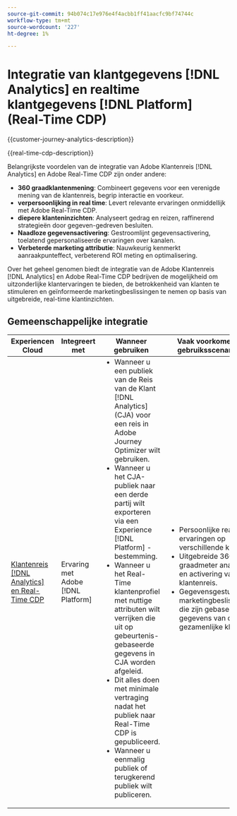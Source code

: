 ```yaml
---
source-git-commit: 94b074c17e976e4f4acbb1ff41aacfc9bf74744c
workflow-type: tm+mt
source-wordcount: '227'
ht-degree: 1%

---
```



# Integratie van klantgegevens [!DNL Analytics] en realtime klantgegevens [!DNL Platform] (Real-Time CDP)

{{customer-journey-analytics-description}}

{{real-time-cdp-description}}

Belangrijkste voordelen van de integratie van Adobe Klantenreis [!DNL Analytics] en Adobe Real-Time CDP zijn onder andere\:

+ **360 graadklantenmening**: Combineert gegevens voor een verenigde mening van de klantenreis, begrip interactie en voorkeur.
+ **verpersoonlijking in real time**: Levert relevante ervaringen onmiddellijk met Adobe Real-Time CDP.
+ **diepere klanteninzichten**: Analyseert gedrag en reizen, raffinerend strategieën door gegeven-gedreven besluiten.
+ **Naadloze gegevensactivering**: Gestroomlijnt gegevensactivering, toelatend gepersonaliseerde ervaringen over kanalen.
+ **Verbeterde marketing attributie**: Nauwkeurig kenmerkt aanraakpunteffect, verbeterend ROI meting en optimalisering.

Over het geheel genomen biedt de integratie van de Adobe Klantenreis [!DNL Analytics] en Adobe Real-Time CDP bedrijven de mogelijkheid om uitzonderlijke klantervaringen te bieden, de betrokkenheid van klanten te stimuleren en geïnformeerde marketingbeslissingen te nemen op basis van uitgebreide, real-time klantinzichten.

## Gemeenschappelijke integratie

<table>
    <thead>
        <tr>
            <th>Experiencen Cloud</th>
            <th>Integreert met</th>
            <th>Wanneer gebruiken</th>
            <th>Vaak voorkomende gebruiksscenario's</th>
        </tr>
    </thead>
    <tbody>
        <tr>
            <td><a href="https://experienceleague.adobe.com/docs/customer-journey-analytics-learn/tutorials/components/audiences/audience-publishing-for-cja.html" target="_blank" rel="noreferrer">Klantenreis [!DNL Analytics] en Real-Time CDP</a></td>
            <td>Ervaring met Adobe [!DNL Platform]</td>
            <td>
                <ul style="margin-top: 0;">
                    <li>Wanneer u een publiek van de Reis van de Klant [!DNL Analytics] (CJA) voor een reis in Adobe Journey Optimizer wilt gebruiken.</li>
                    <li>Wanneer u het CJA-publiek naar een derde partij wilt exporteren via een Experience [!DNL Platform] -bestemming.</li>
                    <li>Wanneer u het Real-Time klantenprofiel met nuttige attributen wilt verrijken die uit op gebeurtenis-gebaseerde gegevens in CJA worden afgeleid.</li>
                    <li>Dit alles doen met minimale vertraging nadat het publiek naar Real-Time CDP is gepubliceerd.</li>
                    <li>Wanneer u eenmalig publiek of terugkerend publiek wilt publiceren.</li>
                </ul>
            </td>
            <td>
              <ul style="margin-top: 0;">
                <li>Persoonlijke realtime ervaringen op verschillende kanalen.</li>
                <li>Uitgebreide 360 graadmeter analyse en activering van de klantenreis.</li>
                <li>Gegevensgestuurde marketingbeslissingen die zijn gebaseerd op gegevens van de gezamenlijke klant.</li>
              </ul>
            </td>
        </tr>        
    </tbody>          
</table>
